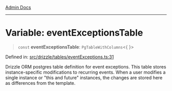 [Admin Docs](/)

***

# Variable: eventExceptionsTable

> `const` **eventExceptionsTable**: `PgTableWithColumns`\<\{ \}\>

Defined in: [src/drizzle/tables/eventExceptions.ts:31](https://github.com/gautam-divyanshu/talawa-api/blob/441b833d91882cfef7272c118419933afe47f7b6/src/drizzle/tables/eventExceptions.ts#L31)

Drizzle ORM postgres table definition for event exceptions.
This table stores instance-specific modifications to recurring events.
When a user modifies a single instance or "this and future" instances,
the changes are stored here as differences from the template.
